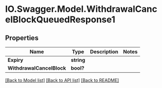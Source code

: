# IO.Swagger.Model.WithdrawalCancelBlockQueuedResponse1
## Properties

Name | Type | Description | Notes
------------ | ------------- | ------------- | -------------
**Expiry** | **string** |  | 
**WithdrawalCancelBlock** | **bool?** |  | 

[[Back to Model list]](../README.md#documentation-for-models) [[Back to API list]](../README.md#documentation-for-api-endpoints) [[Back to README]](../README.md)

